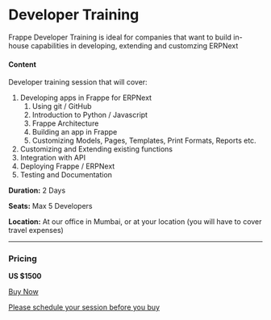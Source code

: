 # Developer Training

<p class="lead">Frappe Developer Training is ideal for companies that want to build in-house capabilities in developing, extending and customzing ERPNext</p>

#### Content

Developer training session that will cover:

1. Developing apps in Frappe for ERPNext
	1. Using git / GitHub
	1. Introduction to Python / Javascript
	1. Frappe Architecture
	1. Building an app in Frappe
	1. Customizing Models, Pages, Templates, Print Formats, Reports etc.
1. Customizing and Extending existing functions
1. Integration with API
1. Deploying Frappe / ERPNext
1. Testing and Documentation

**Duration:** 2 Days

**Seats:** Max 5 Developers

**Location:** At our office in Mumbai, or at your location (you will have to cover travel expenses)



---

### Pricing

**US $1500**

<a href="/payment#DeveloperTraining" class="btn btn-success">Buy Now</a>

<a href="/contact">Please schedule your session before you buy</a>
